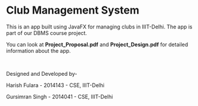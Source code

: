 # Club Management System
This is an app built using JavaFX for managing clubs in IIIT-Delhi. The app is part of our DBMS course project.

You can look at **Project_Proposal.pdf** and **Project_Design.pdf** for detailed information about the app.

<br>

Designed and Developed by-

Harish Fulara - 2014143 - CSE, IIIT-Delhi

Gursimran Singh - 2014041 - CSE, IIIT-Delhi
